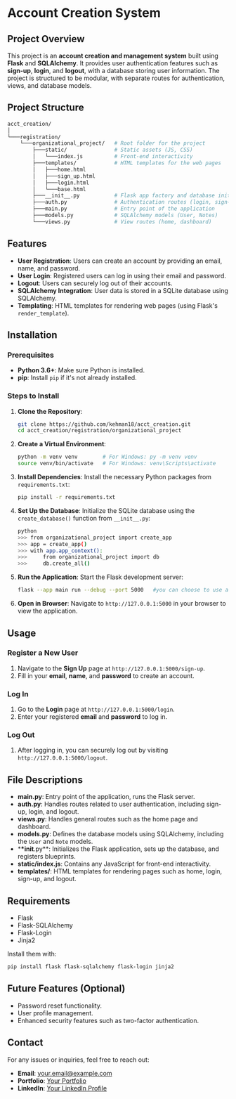 # Account Creation System

## Project Overview

This project is an **account creation and management system** built using **Flask** and **SQLAlchemy**. It provides user authentication features such as **sign-up**, **login**, and **logout**, with a database storing user information. The project is structured to be modular, with separate routes for authentication, views, and database models.

## Project Structure

```bash
acct_creation/
│
└───registration/
    └───organizational_project/   # Root folder for the project
        ├───static/               # Static assets (JS, CSS)
        │   └───index.js          # Front-end interactivity
        ├───templates/            # HTML templates for the web pages
        │   ├───home.html
        │   ├───sign_up.html
        │   ├───login.html
        │   └───base.html
        ├───__init__.py           # Flask app factory and database initialization
        ├───auth.py               # Authentication routes (login, sign-up, logout)
        ├───main.py               # Entry point of the application
        ├───models.py             # SQLAlchemy models (User, Notes)
        └───views.py              # View routes (home, dashboard)
```

## Features

- **User Registration**: Users can create an account by providing an email, name, and password.
- **User Login**: Registered users can log in using their email and password.
- **Logout**: Users can securely log out of their accounts.
- **SQLAlchemy Integration**: User data is stored in a SQLite database using SQLAlchemy.
- **Templating**: HTML templates for rendering web pages (using Flask's `render_template`).

## Installation

### Prerequisites

- **Python 3.6+**: Make sure Python is installed.
- **pip**: Install `pip` if it's not already installed.

### Steps to Install

1. **Clone the Repository**:

   ```bash
   git clone https://github.com/kehman18/acct_creation.git
   cd acct_creation/registration/organizational_project
   ```

2. **Create a Virtual Environment**:

   ```bash
   python -m venv venv        # For Windows: py -m venv venv
   source venv/bin/activate   # For Windows: venv\Scripts\activate
   ```

3. **Install Dependencies**:
   Install the necessary Python packages from `requirements.txt`:

   ```bash
   pip install -r requirements.txt
   ```

4. **Set Up the Database**:
   Initialize the SQLite database using the `create_database()` function from `__init__.py`:

   ```bash
   python
   >>> from organizational_project import create_app
   >>> app = create_app()
   >>> with app.app_context():
   >>>     from organizational_project import db
   >>>     db.create_all()
   ```

5. **Run the Application**:
   Start the Flask development server:

   ```bash
   flask --app main run --debug --port 5000   #you can choose to use any other port.
   ```

6. **Open in Browser**:
   Navigate to `http://127.0.0.1:5000` in your browser to view the application.

## Usage

### Register a New User

1. Navigate to the **Sign Up** page at `http://127.0.0.1:5000/sign-up`.
2. Fill in your **email**, **name**, and **password** to create an account.

### Log In

1. Go to the **Login** page at `http://127.0.0.1:5000/login`.
2. Enter your registered **email** and **password** to log in.

### Log Out

1. After logging in, you can securely log out by visiting `http://127.0.0.1:5000/logout`.

## File Descriptions

- **main.py**: Entry point of the application, runs the Flask server.
- **auth.py**: Handles routes related to user authentication, including sign-up, login, and logout.
- **views.py**: Handles general routes such as the home page and dashboard.
- **models.py**: Defines the database models using SQLAlchemy, including the `User` and `Note` models.
- \***\*init**.py\*\*: Initializes the Flask application, sets up the database, and registers blueprints.
- **static/index.js**: Contains any JavaScript for front-end interactivity.
- **templates/**: HTML templates for rendering pages such as home, login, sign-up, and logout.

## Requirements

- Flask
- Flask-SQLAlchemy
- Flask-Login
- Jinja2

Install them with:

```bash
pip install flask flask-sqlalchemy flask-login jinja2
```

## Future Features (Optional)

- Password reset functionality.
- User profile management.
- Enhanced security features such as two-factor authentication.

## Contact

For any issues or inquiries, feel free to reach out:

- **Email**: your.email@example.com
- **Portfolio**: [Your Portfolio](https://rehobothjnr.pythonanywhere.com)
- **LinkedIn**: [Your LinkedIn Profile](https://www.linkedin.com/in/adekola-p/)

